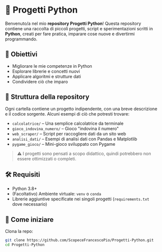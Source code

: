 # 🐍 Progetti Python

Benvenuto/a nel mio **repository Progetti Python**!
Questa repository contiene una raccolta di piccoli progetti, script e sperimentazioni scritti in **Python**, creati per fare pratica, imparare cose nuove e divertirmi programmando.

## 🎯 Obiettivi

* Migliorare le mie competenze in Python
* Esplorare librerie e concetti nuovi
* Applicare algoritmi e strutture dati
* Condividere ciò che imparo

## 📁 Struttura della repository

Ogni cartella contiene un progetto indipendente, con una breve descrizione e il codice sorgente. Alcuni esempi di ciò che potresti trovare:

* `calcolatrice/` – Una semplice calcolatrice da terminale
* `gioco_indovina_numero/` – Gioco "indovina il numero"
* `web_scraper/` – Script per raccogliere dati da un sito web
* `analisi_dati/` – Esempi di analisi dati con Pandas e Matplotlib
* `pygame_gioco/` – Mini-gioco sviluppato con Pygame

> ⚠️ I progetti sono pensati a scopo didattico, quindi potrebbero non essere ottimizzati o completi.

## 🛠️ Requisiti

* Python 3.8+
* (Facoltativo) Ambiente virtuale: `venv` o `conda`
* Librerie aggiuntive specificate nei singoli progetti (`requirements.txt` dove necessario)

## 🚀 Come iniziare

Clona la repo:

```bash
git clone https://github.com/ScopeceFrancescoPio/Progetti-Python.git
cd Progetti-Python
```
